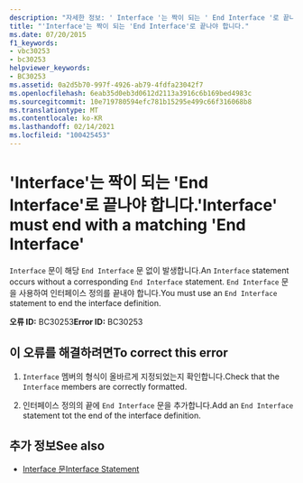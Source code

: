 ```yaml
---
description: "자세한 정보: ' Interface '는 짝이 되는 ' End Interface '로 끝나야 합니다."
title: "'Interface'는 짝이 되는 'End Interface'로 끝나야 합니다."
ms.date: 07/20/2015
f1_keywords:
- vbc30253
- bc30253
helpviewer_keywords:
- BC30253
ms.assetid: 0a2d5b70-997f-4926-ab79-4fdfa23042f7
ms.openlocfilehash: 6eab35d0eb3d0612d2113a3916c6b169bed4983c
ms.sourcegitcommit: 10e719780594efc781b15295e499c66f316068b8
ms.translationtype: MT
ms.contentlocale: ko-KR
ms.lasthandoff: 02/14/2021
ms.locfileid: "100425453"
---
```

# <a name="interface-must-end-with-a-matching-end-interface"></a><span data-ttu-id="4b638-103">'Interface'는 짝이 되는 'End Interface'로 끝나야 합니다.</span><span class="sxs-lookup"><span data-stu-id="4b638-103">'Interface' must end with a matching 'End Interface'</span></span>

<span data-ttu-id="4b638-104">`Interface` 문이 해당 `End Interface` 문 없이 발생합니다.</span><span class="sxs-lookup"><span data-stu-id="4b638-104">An `Interface` statement occurs without a corresponding `End Interface` statement.</span></span> <span data-ttu-id="4b638-105">`End Interface` 문을 사용하여 인터페이스 정의를 끝내야 합니다.</span><span class="sxs-lookup"><span data-stu-id="4b638-105">You must use an `End Interface` statement to end the interface definition.</span></span>  
  
 <span data-ttu-id="4b638-106">**오류 ID:** BC30253</span><span class="sxs-lookup"><span data-stu-id="4b638-106">**Error ID:** BC30253</span></span>  
  
## <a name="to-correct-this-error"></a><span data-ttu-id="4b638-107">이 오류를 해결하려면</span><span class="sxs-lookup"><span data-stu-id="4b638-107">To correct this error</span></span>  
  
1. <span data-ttu-id="4b638-108">`Interface` 멤버의 형식이 올바르게 지정되었는지 확인합니다.</span><span class="sxs-lookup"><span data-stu-id="4b638-108">Check that the `Interface` members are correctly formatted.</span></span>  
  
2. <span data-ttu-id="4b638-109">인터페이스 정의의 끝에 `End Interface` 문을 추가합니다.</span><span class="sxs-lookup"><span data-stu-id="4b638-109">Add an `End Interface` statement tot the end of the interface definition.</span></span>  
  
## <a name="see-also"></a><span data-ttu-id="4b638-110">추가 정보</span><span class="sxs-lookup"><span data-stu-id="4b638-110">See also</span></span>

- [<span data-ttu-id="4b638-111">Interface 문</span><span class="sxs-lookup"><span data-stu-id="4b638-111">Interface Statement</span></span>](../language-reference/statements/interface-statement.md)
